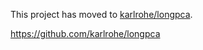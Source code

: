 This project has moved to [karlrohe/longpca](https://github.com/karlrohe/longpca). 

https://github.com/karlrohe/longpca
